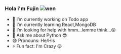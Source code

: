 ### Hola i'm Fujin ![wen](https://user-images.githubusercontent.com/45332370/141328040-5ae267ad-61d1-43df-9b41-3dd4224ae707.gif)

- 🔭 I’m currently working on Todo app
- 🌱 I’m currently learning React,MongoDB
- 🤔 I’m looking for help with hmm...lemme think...😝
- 💬 Ask me about Python 😎
- 😄 Pronouns: He/His
- ⚡ Fun fact: I'm Crazy 😝 

